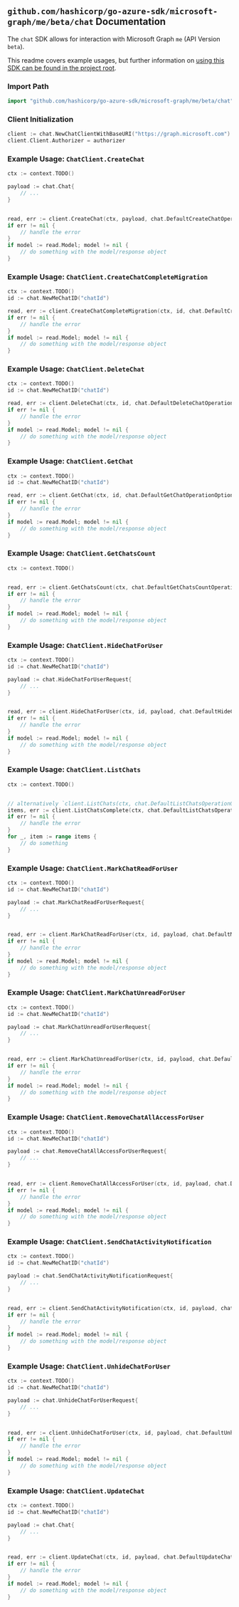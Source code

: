 
## `github.com/hashicorp/go-azure-sdk/microsoft-graph/me/beta/chat` Documentation

The `chat` SDK allows for interaction with Microsoft Graph `me` (API Version `beta`).

This readme covers example usages, but further information on [using this SDK can be found in the project root](https://github.com/hashicorp/go-azure-sdk/tree/main/docs).

### Import Path

```go
import "github.com/hashicorp/go-azure-sdk/microsoft-graph/me/beta/chat"
```


### Client Initialization

```go
client := chat.NewChatClientWithBaseURI("https://graph.microsoft.com")
client.Client.Authorizer = authorizer
```


### Example Usage: `ChatClient.CreateChat`

```go
ctx := context.TODO()

payload := chat.Chat{
	// ...
}


read, err := client.CreateChat(ctx, payload, chat.DefaultCreateChatOperationOptions())
if err != nil {
	// handle the error
}
if model := read.Model; model != nil {
	// do something with the model/response object
}
```


### Example Usage: `ChatClient.CreateChatCompleteMigration`

```go
ctx := context.TODO()
id := chat.NewMeChatID("chatId")

read, err := client.CreateChatCompleteMigration(ctx, id, chat.DefaultCreateChatCompleteMigrationOperationOptions())
if err != nil {
	// handle the error
}
if model := read.Model; model != nil {
	// do something with the model/response object
}
```


### Example Usage: `ChatClient.DeleteChat`

```go
ctx := context.TODO()
id := chat.NewMeChatID("chatId")

read, err := client.DeleteChat(ctx, id, chat.DefaultDeleteChatOperationOptions())
if err != nil {
	// handle the error
}
if model := read.Model; model != nil {
	// do something with the model/response object
}
```


### Example Usage: `ChatClient.GetChat`

```go
ctx := context.TODO()
id := chat.NewMeChatID("chatId")

read, err := client.GetChat(ctx, id, chat.DefaultGetChatOperationOptions())
if err != nil {
	// handle the error
}
if model := read.Model; model != nil {
	// do something with the model/response object
}
```


### Example Usage: `ChatClient.GetChatsCount`

```go
ctx := context.TODO()


read, err := client.GetChatsCount(ctx, chat.DefaultGetChatsCountOperationOptions())
if err != nil {
	// handle the error
}
if model := read.Model; model != nil {
	// do something with the model/response object
}
```


### Example Usage: `ChatClient.HideChatForUser`

```go
ctx := context.TODO()
id := chat.NewMeChatID("chatId")

payload := chat.HideChatForUserRequest{
	// ...
}


read, err := client.HideChatForUser(ctx, id, payload, chat.DefaultHideChatForUserOperationOptions())
if err != nil {
	// handle the error
}
if model := read.Model; model != nil {
	// do something with the model/response object
}
```


### Example Usage: `ChatClient.ListChats`

```go
ctx := context.TODO()


// alternatively `client.ListChats(ctx, chat.DefaultListChatsOperationOptions())` can be used to do batched pagination
items, err := client.ListChatsComplete(ctx, chat.DefaultListChatsOperationOptions())
if err != nil {
	// handle the error
}
for _, item := range items {
	// do something
}
```


### Example Usage: `ChatClient.MarkChatReadForUser`

```go
ctx := context.TODO()
id := chat.NewMeChatID("chatId")

payload := chat.MarkChatReadForUserRequest{
	// ...
}


read, err := client.MarkChatReadForUser(ctx, id, payload, chat.DefaultMarkChatReadForUserOperationOptions())
if err != nil {
	// handle the error
}
if model := read.Model; model != nil {
	// do something with the model/response object
}
```


### Example Usage: `ChatClient.MarkChatUnreadForUser`

```go
ctx := context.TODO()
id := chat.NewMeChatID("chatId")

payload := chat.MarkChatUnreadForUserRequest{
	// ...
}


read, err := client.MarkChatUnreadForUser(ctx, id, payload, chat.DefaultMarkChatUnreadForUserOperationOptions())
if err != nil {
	// handle the error
}
if model := read.Model; model != nil {
	// do something with the model/response object
}
```


### Example Usage: `ChatClient.RemoveChatAllAccessForUser`

```go
ctx := context.TODO()
id := chat.NewMeChatID("chatId")

payload := chat.RemoveChatAllAccessForUserRequest{
	// ...
}


read, err := client.RemoveChatAllAccessForUser(ctx, id, payload, chat.DefaultRemoveChatAllAccessForUserOperationOptions())
if err != nil {
	// handle the error
}
if model := read.Model; model != nil {
	// do something with the model/response object
}
```


### Example Usage: `ChatClient.SendChatActivityNotification`

```go
ctx := context.TODO()
id := chat.NewMeChatID("chatId")

payload := chat.SendChatActivityNotificationRequest{
	// ...
}


read, err := client.SendChatActivityNotification(ctx, id, payload, chat.DefaultSendChatActivityNotificationOperationOptions())
if err != nil {
	// handle the error
}
if model := read.Model; model != nil {
	// do something with the model/response object
}
```


### Example Usage: `ChatClient.UnhideChatForUser`

```go
ctx := context.TODO()
id := chat.NewMeChatID("chatId")

payload := chat.UnhideChatForUserRequest{
	// ...
}


read, err := client.UnhideChatForUser(ctx, id, payload, chat.DefaultUnhideChatForUserOperationOptions())
if err != nil {
	// handle the error
}
if model := read.Model; model != nil {
	// do something with the model/response object
}
```


### Example Usage: `ChatClient.UpdateChat`

```go
ctx := context.TODO()
id := chat.NewMeChatID("chatId")

payload := chat.Chat{
	// ...
}


read, err := client.UpdateChat(ctx, id, payload, chat.DefaultUpdateChatOperationOptions())
if err != nil {
	// handle the error
}
if model := read.Model; model != nil {
	// do something with the model/response object
}
```
